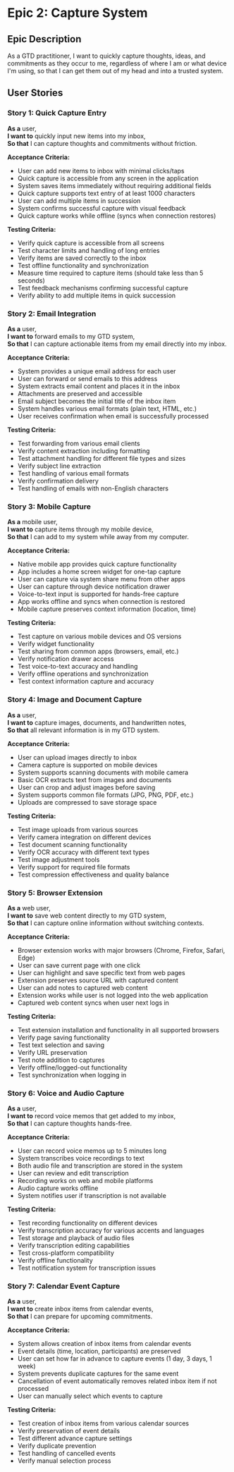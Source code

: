 # Epic 2: Capture System

## Epic Description
As a GTD practitioner, I want to quickly capture thoughts, ideas, and commitments as they occur to me, regardless of where I am or what device I'm using, so that I can get them out of my head and into a trusted system.

## User Stories

### Story 1: Quick Capture Entry
**As a** user,  
**I want to** quickly input new items into my inbox,  
**So that** I can capture thoughts and commitments without friction.

**Acceptance Criteria:**
- User can add new items to inbox with minimal clicks/taps
- Quick capture is accessible from any screen in the application
- System saves items immediately without requiring additional fields
- Quick capture supports text entry of at least 1000 characters
- User can add multiple items in succession
- System confirms successful capture with visual feedback
- Quick capture works while offline (syncs when connection restores)

**Testing Criteria:**
- Verify quick capture is accessible from all screens
- Test character limits and handling of long entries
- Verify items are saved correctly to the inbox
- Test offline functionality and synchronization
- Measure time required to capture items (should take less than 5 seconds)
- Test feedback mechanisms confirming successful capture
- Verify ability to add multiple items in quick succession

### Story 2: Email Integration
**As a** user,  
**I want to** forward emails to my GTD system,  
**So that** I can capture actionable items from my email directly into my inbox.

**Acceptance Criteria:**
- System provides a unique email address for each user
- User can forward or send emails to this address
- System extracts email content and places it in the inbox
- Attachments are preserved and accessible
- Email subject becomes the initial title of the inbox item
- System handles various email formats (plain text, HTML, etc.)
- User receives confirmation when email is successfully processed

**Testing Criteria:**
- Test forwarding from various email clients
- Verify content extraction including formatting
- Test attachment handling for different file types and sizes
- Verify subject line extraction
- Test handling of various email formats
- Verify confirmation delivery
- Test handling of emails with non-English characters

### Story 3: Mobile Capture
**As a** mobile user,  
**I want to** capture items through my mobile device,  
**So that** I can add to my system while away from my computer.

**Acceptance Criteria:**
- Native mobile app provides quick capture functionality
- App includes a home screen widget for one-tap capture
- User can capture via system share menu from other apps
- User can capture through device notification drawer
- Voice-to-text input is supported for hands-free capture
- App works offline and syncs when connection is restored
- Mobile capture preserves context information (location, time)

**Testing Criteria:**
- Test capture on various mobile devices and OS versions
- Verify widget functionality
- Test sharing from common apps (browsers, email, etc.)
- Verify notification drawer access
- Test voice-to-text accuracy and handling
- Verify offline operations and synchronization
- Test context information capture and accuracy

### Story 4: Image and Document Capture
**As a** user,  
**I want to** capture images, documents, and handwritten notes,  
**So that** all relevant information is in my GTD system.

**Acceptance Criteria:**
- User can upload images directly to inbox
- Camera capture is supported on mobile devices
- System supports scanning documents with mobile camera
- Basic OCR extracts text from images and documents
- User can crop and adjust images before saving
- System supports common file formats (JPG, PNG, PDF, etc.)
- Uploads are compressed to save storage space

**Testing Criteria:**
- Test image uploads from various sources
- Verify camera integration on different devices
- Test document scanning functionality
- Verify OCR accuracy with different text types
- Test image adjustment tools
- Verify support for required file formats
- Test compression effectiveness and quality balance

### Story 5: Browser Extension
**As a** web user,  
**I want to** save web content directly to my GTD system,  
**So that** I can capture online information without switching contexts.

**Acceptance Criteria:**
- Browser extension works with major browsers (Chrome, Firefox, Safari, Edge)
- User can save current page with one click
- User can highlight and save specific text from web pages
- Extension preserves source URL with captured content
- User can add notes to captured web content
- Extension works while user is not logged into the web application
- Captured web content syncs when user next logs in

**Testing Criteria:**
- Test extension installation and functionality in all supported browsers
- Verify page saving functionality
- Test text selection and saving
- Verify URL preservation
- Test note addition to captures
- Verify offline/logged-out functionality
- Test synchronization when logging in

### Story 6: Voice and Audio Capture
**As a** user,  
**I want to** record voice memos that get added to my inbox,  
**So that** I can capture thoughts hands-free.

**Acceptance Criteria:**
- User can record voice memos up to 5 minutes long
- System transcribes voice recordings to text
- Both audio file and transcription are stored in the system
- User can review and edit transcription
- Recording works on web and mobile platforms
- Audio capture works offline
- System notifies user if transcription is not available

**Testing Criteria:**
- Test recording functionality on different devices
- Verify transcription accuracy for various accents and languages
- Test storage and playback of audio files
- Verify transcription editing capabilities
- Test cross-platform compatibility
- Verify offline functionality
- Test notification system for transcription issues

### Story 7: Calendar Event Capture
**As a** user,  
**I want to** create inbox items from calendar events,  
**So that** I can prepare for upcoming commitments.

**Acceptance Criteria:**
- System allows creation of inbox items from calendar events
- Event details (time, location, participants) are preserved
- User can set how far in advance to capture events (1 day, 3 days, 1 week)
- System prevents duplicate captures for the same event
- Cancellation of event automatically removes related inbox item if not processed
- User can manually select which events to capture

**Testing Criteria:**
- Test creation of inbox items from various calendar sources
- Verify preservation of event details
- Test different advance capture settings
- Verify duplicate prevention
- Test handling of cancelled events
- Verify manual selection process